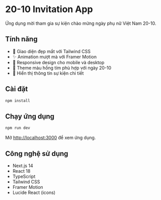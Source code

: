 # 20-10 Invitation App

Ứng dụng mời tham gia sự kiện chào mừng ngày phụ nữ Việt Nam 20-10.

## Tính năng

- 🎨 Giao diện đẹp mắt với Tailwind CSS
- ✨ Animation mượt mà với Framer Motion
- 📱 Responsive design cho mobile và desktop
- 💖 Theme màu hồng tím phù hợp với ngày 20-10
- 🎁 Hiển thị thông tin sự kiện chi tiết

## Cài đặt

```bash
npm install
```

## Chạy ứng dụng

```bash
npm run dev
```

Mở [http://localhost:3000](http://localhost:3000) để xem ứng dụng.

## Công nghệ sử dụng

- Next.js 14
- React 18
- TypeScript
- Tailwind CSS
- Framer Motion
- Lucide React (icons)
